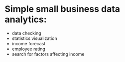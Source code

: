 # Simple small business data analytics:
- data checking
- statistics visualization
- income forecast
- employee rating
- search for factors affecting income 
